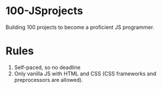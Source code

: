 # 100-JSprojects
Building 100 projects to become a proficient JS programmer.

# Rules

1. Self-paced, so no deadline
2. Only vanilla JS with HTML and CSS (CSS frameworks and preprocessors are allowed).

